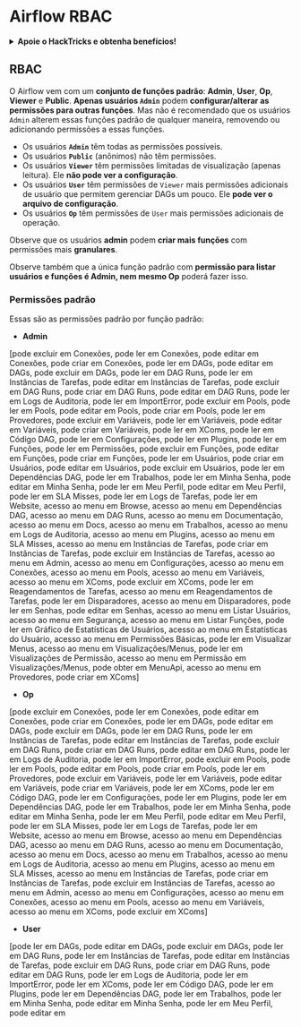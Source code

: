 # Airflow RBAC

<details>

<summary><strong>Apoie o HackTricks e obtenha benefícios!</strong></summary>

* Se você deseja ver sua **empresa anunciada no HackTricks** ou se deseja acessar a **última versão do PEASS ou baixar o HackTricks em PDF**, confira os [**PLANOS DE ASSINATURA**](https://github.com/sponsors/carlospolop)!
* Adquira o [**swag oficial do PEASS & HackTricks**](https://peass.creator-spring.com)
* Descubra [**The PEASS Family**](https://opensea.io/collection/the-peass-family), nossa coleção exclusiva de [**NFTs**](https://opensea.io/collection/the-peass-family)
* **Junte-se ao** 💬 [**grupo do Discord**](https://discord.gg/hRep4RUj7f) ou ao [**grupo do telegram**](https://t.me/peass) ou **siga-me** no **Twitter** 🐦 [**@carlospolopm**](https://twitter.com/carlospolopm).
* **Compartilhe suas técnicas de hacking enviando PRs para os repositórios do** [**HackTricks**](https://github.com/carlospolop/hacktricks) e [**HackTricks Cloud**](https://github.com/carlospolop/hacktricks-cloud) no Github.

</details>

## RBAC

O Airflow vem com um **conjunto de funções padrão**: **Admin**, **User**, **Op**, **Viewer** e **Public**. **Apenas usuários `Admin`** podem **configurar/alterar as permissões para outras funções**. Mas não é recomendado que os usuários `Admin` alterem essas funções padrão de qualquer maneira, removendo ou adicionando permissões a essas funções.

* Os usuários **`Admin`** têm todas as permissões possíveis.
* Os usuários **`Public`** (anônimos) não têm permissões.
* Os usuários **`Viewer`** têm permissões limitadas de visualização (apenas leitura). Ele **não pode ver a configuração**.
* Os usuários **`User`** têm permissões de `Viewer` mais permissões adicionais de usuário que permitem gerenciar DAGs um pouco. Ele **pode ver o arquivo de configuração**.
* Os usuários **`Op`** têm permissões de `User` mais permissões adicionais de operação.

Observe que os usuários **admin** podem **criar mais funções** com permissões mais **granulares**.

Observe também que a única função padrão com **permissão para listar usuários e funções é Admin, nem mesmo Op** poderá fazer isso.

### Permissões padrão

Essas são as permissões padrão por função padrão:

* **Admin**

\[pode excluir em Conexões, pode ler em Conexões, pode editar em Conexões, pode criar em Conexões, pode ler em DAGs, pode editar em DAGs, pode excluir em DAGs, pode ler em DAG Runs, pode ler em Instâncias de Tarefas, pode editar em Instâncias de Tarefas, pode excluir em DAG Runs, pode criar em DAG Runs, pode editar em DAG Runs, pode ler em Logs de Auditoria, pode ler em ImportError, pode excluir em Pools, pode ler em Pools, pode editar em Pools, pode criar em Pools, pode ler em Provedores, pode excluir em Variáveis, pode ler em Variáveis, pode editar em Variáveis, pode criar em Variáveis, pode ler em XComs, pode ler em Código DAG, pode ler em Configurações, pode ler em Plugins, pode ler em Funções, pode ler em Permissões, pode excluir em Funções, pode editar em Funções, pode criar em Funções, pode ler em Usuários, pode criar em Usuários, pode editar em Usuários, pode excluir em Usuários, pode ler em Dependências DAG, pode ler em Trabalhos, pode ler em Minha Senha, pode editar em Minha Senha, pode ler em Meu Perfil, pode editar em Meu Perfil, pode ler em SLA Misses, pode ler em Logs de Tarefas, pode ler em Website, acesso ao menu em Browse, acesso ao menu em Dependências DAG, acesso ao menu em DAG Runs, acesso ao menu em Documentação, acesso ao menu em Docs, acesso ao menu em Trabalhos, acesso ao menu em Logs de Auditoria, acesso ao menu em Plugins, acesso ao menu em SLA Misses, acesso ao menu em Instâncias de Tarefas, pode criar em Instâncias de Tarefas, pode excluir em Instâncias de Tarefas, acesso ao menu em Admin, acesso ao menu em Configurações, acesso ao menu em Conexões, acesso ao menu em Pools, acesso ao menu em Variáveis, acesso ao menu em XComs, pode excluir em XComs, pode ler em Reagendamentos de Tarefas, acesso ao menu em Reagendamentos de Tarefas, pode ler em Disparadores, acesso ao menu em Disparadores, pode ler em Senhas, pode editar em Senhas, acesso ao menu em Listar Usuários, acesso ao menu em Segurança, acesso ao menu em Listar Funções, pode ler em Gráfico de Estatísticas de Usuários, acesso ao menu em Estatísticas do Usuário, acesso ao menu em Permissões Básicas, pode ler em Visualizar Menus, acesso ao menu em Visualizações/Menus, pode ler em Visualizações de Permissão, acesso ao menu em Permissão em Visualizações/Menus, pode obter em MenuApi, acesso ao menu em Provedores, pode criar em XComs]

* **Op**

\[pode excluir em Conexões, pode ler em Conexões, pode editar em Conexões, pode criar em Conexões, pode ler em DAGs, pode editar em DAGs, pode excluir em DAGs, pode ler em DAG Runs, pode ler em Instâncias de Tarefas, pode editar em Instâncias de Tarefas, pode excluir em DAG Runs, pode criar em DAG Runs, pode editar em DAG Runs, pode ler em Logs de Auditoria, pode ler em ImportError, pode excluir em Pools, pode ler em Pools, pode editar em Pools, pode criar em Pools, pode ler em Provedores, pode excluir em Variáveis, pode ler em Variáveis, pode editar em Variáveis, pode criar em Variáveis, pode ler em XComs, pode ler em Código DAG, pode ler em Configurações, pode ler em Plugins, pode ler em Dependências DAG, pode ler em Trabalhos, pode ler em Minha Senha, pode editar em Minha Senha, pode ler em Meu Perfil, pode editar em Meu Perfil, pode ler em SLA Misses, pode ler em Logs de Tarefas, pode ler em Website, acesso ao menu em Browse, acesso ao menu em Dependências DAG, acesso ao menu em DAG Runs, acesso ao menu em Documentação, acesso ao menu em Docs, acesso ao menu em Trabalhos, acesso ao menu em Logs de Auditoria, acesso ao menu em Plugins, acesso ao menu em SLA Misses, acesso ao menu em Instâncias de Tarefas, pode criar em Instâncias de Tarefas, pode excluir em Instâncias de Tarefas, acesso ao menu em Admin, acesso ao menu em Configurações, acesso ao menu em Conexões, acesso ao menu em Pools, acesso ao menu em Variáveis, acesso ao menu em XComs, pode excluir em XComs]

* **User**

\[pode ler em DAGs, pode editar em DAGs, pode excluir em DAGs, pode ler em DAG Runs, pode ler em Instâncias de Tarefas, pode editar em Instâncias de Tarefas, pode excluir em DAG Runs, pode criar em DAG Runs, pode editar em DAG Runs, pode ler em Logs de Auditoria, pode ler em ImportError, pode ler em XComs, pode ler em Código DAG, pode ler em Plugins, pode ler em Dependências DAG, pode ler em Trabalhos, pode ler em Minha Senha, pode editar em Minha Senha, pode ler em Meu Perfil, pode editar em